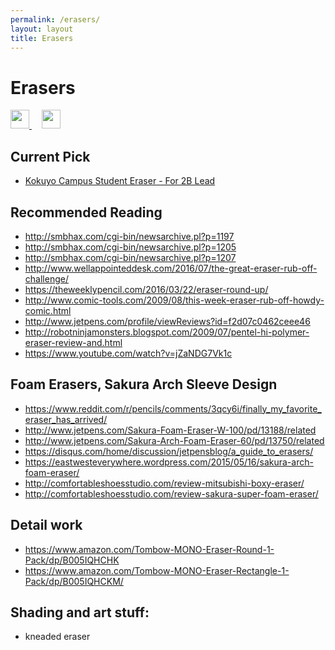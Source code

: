 ```yaml
---
permalink: /erasers/
layout: layout
title: Erasers
---
```


<div class="center">

   <h1>Erasers</h1>
   
   <a href="https://github.com/StevenTammen/steventammen.github.io/edit/master/pages/erasers.md" target="_blank">
     <img src="https://steventammen.github.io/assets/images/GitHub.png" height="30" width="30">
   </a> &nbsp; &nbsp;
   
   <a href="http://prose.io/#StevenTammen/steventammen.github.io/edit/master/pages/erasers.md" target="_blank">
     <img src="https://steventammen.github.io/assets/images/Prose.png" height="30" width="30">
   </a>
   
</div>

## Current Pick

- [Kokuyo Campus Student Eraser - For 2B Lead](https://www.amazon.com/Kokuyo-Campus-Student-Eraser-Lead/dp/B004ISOZ92/)

## Recommended Reading

- <http://smbhax.com/cgi-bin/newsarchive.pl?p=1197>
- <http://smbhax.com/cgi-bin/newsarchive.pl?p=1205>
- <http://smbhax.com/cgi-bin/newsarchive.pl?p=1207>
- <http://www.wellappointeddesk.com/2016/07/the-great-eraser-rub-off-challenge/>
- <https://theweeklypencil.com/2016/03/22/eraser-round-up/>
- <http://www.comic-tools.com/2009/08/this-week-eraser-rub-off-howdy-comic.html>
- <http://www.jetpens.com/profile/viewReviews?id=f2d07c0462ceee46>
- <http://robotninjamonsters.blogspot.com/2009/07/pentel-hi-polymer-eraser-review-and.html>
- <https://www.youtube.com/watch?v=jZaNDG7Vk1c>

## Foam Erasers, Sakura Arch Sleeve Design

- <https://www.reddit.com/r/pencils/comments/3qcy6i/finally_my_favorite_eraser_has_arrived/>
- <http://www.jetpens.com/Sakura-Foam-Eraser-W-100/pd/13188/related>
- <http://www.jetpens.com/Sakura-Arch-Foam-Eraser-60/pd/13750/related>
- <https://disqus.com/home/discussion/jetpensblog/a_guide_to_erasers/>
- <https://eastwesteverywhere.wordpress.com/2015/05/16/sakura-arch-foam-eraser/>
- <http://comfortableshoesstudio.com/review-mitsubishi-boxy-eraser/>
- <http://comfortableshoesstudio.com/review-sakura-super-foam-eraser/>

## Detail work

- <https://www.amazon.com/Tombow-MONO-Eraser-Round-1-Pack/dp/B005IQHCHK>
- <https://www.amazon.com/Tombow-MONO-Eraser-Rectangle-1-Pack/dp/B005IQHCKM/>

## Shading and art stuff:

- kneaded eraser
